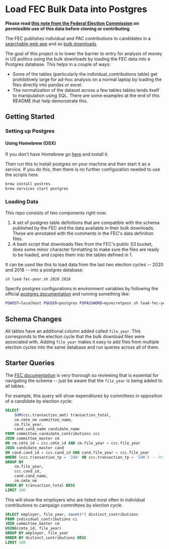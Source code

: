 # Load FEC Bulk Data into Postgres

**Please read [this note from the Federal Election Commission](https://www.fec.gov/updates/sale-or-use-contributor-information/)
on permissible use of this data before cloning or contributing**

The FEC publishes individual and PAC contributions to candidates in a
[searchable web app](https://www.fec.gov/data/) and as
[bulk downloads](https://www.fec.gov/data/browse-data/?tab=bulk-data).

The goal of this project is to lower the barrier to entry for analysis of money in US politics using the bulk downloads by loading the FEC data into a Postgres database. This helps in a couple of ways:
 - Some of the tables (particularly the individual_contributions table) get prohibitively large for ad-hoc analysis on a normal laptop by loading the files directly into pandas or excel.
 - The normalization of the dataset across a few tables tables lends itself to manipulation using SQL. There are some examples at the end of this README that help demonstrate this.

## Getting Started

### Setting up Postgres

#### Using Homebrew (OSX)

If you don't have Homebrew go [here](https://brew.sh/) and install it.

Then run this to install postgres on your machine and then start it as a service. If you do this,
then there is no further configuration needed to use the scripts here.

```bash
brew install postres
brew services start postgres
```

### Loading Data

This repo consists of two components right now:
1. A set of postgres table definitions that are compatible with the schema published by the FEC and
   the data available in their bulk downloads. These are annotated with the comments in the
   FEC's data definition files.
2. A bash script that downloads files from the FEC's public S3 bucket, does some minor character formatting to make sure the files are ready to be loaded, and copies them into the tables defined in 1.

It can be used like this to load data from the last two election cycles -- 2020 and 2018 -- into a postgres database:
```bash
sh load-fec-year.sh 2020 2018
```

Specify postgres configurations in environment variables by following the official
[postgres documentation](https://www.postgresql.org/docs/9.3/libpq-envars.html) and
running something like:

```bash
PGHOST=localhost PGUSER=postgres PGPASSWORD=mysecretpass sh load-fec-year.sh 2020 2018
```

## Schema Changes

All tables have an additional column added called `file_year`. This corresponds to the election
cycle that the bulk download files were associated with. Adding `file_year` makes it easy to add
files from multiple election cycles into the same database and run queries across all of them.

## Starter Queries

The [FEC documentation](https://www.fec.gov/data/browse-data/?tab=bulk-data) is very thorough so reviewing that is essential for
navigating the schema -- just be aware that the `file_year` is being added to all tables.

For example, this query will show expenditures by committees in opposition of a candidate
by election cycle:

```sql
SELECT
    SUM(ccc.transaction_amt) transaction_total,
    cm.cmte_nm committee_name,
    cm.file_year,
    cand.cand_name candidate_name
FROM committee_candidate_contributions ccc
JOIN committee_master cm
ON cm.cmte_id = ccc.cmte_id AND cm.file_year = ccc.file_year
JOIN candidate_master cand
ON cand.cand_id = ccc.cand_id AND cand.file_year = ccc.file_year
WHERE (ccc.transaction_tp = '24A' OR ccc.transaction_tp = '24N') -- https://www.fec.gov/campaign-finance-data/transaction-type-code-descriptions/
GROUP BY
    cm.file_year,
    ccc.cand_id,
    cand.cand_name,
    cm.cmte_nm
ORDER BY transaction_total DESC
LIMIT 100
```

This will show the employers who are listed most often in individual contributions
to campaign committees by election cycle:

```sql
SELECT employer, file_year, count(*) distinct_contributions
FROM individual_contributions ci
JOIN committee_master cm
USING(cmte_id, file_year)
GROUP BY employer, file_year
ORDER BY distinct_contributions DESC
LIMIT 100
```
